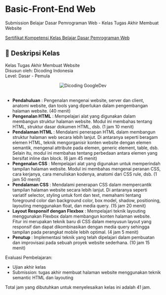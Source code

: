 # Basic-Front-End Web

Submission Belajar Dasar Pemrograman Web - Kelas Tugas Akhir Membuat Website

[Sertifikat Kompetensi Kelas Belajar Dasar Pemrograman Web](https://www.dicoding.com/certificates/GRX5Q3842Z0M)

## 🚀 Deskripsi Kelas

Kelas Tugas Akhir Membuat Website <br>
Disusun oleh: Dicoding Indonesia <br>
Level: Dasar - Pemula

<div align="center">
  <img src="https://dicodingacademy.blob.core.windows.net/academies/20200630231649b6cb97fdd41db516112699c1ff08c888.png" alt="Dicoding GoogleDev">
</div>

<br>

- **Pendahuluan** : Pengenalan mengenai website, server dan client, anatomi website, dan tools yang diperlukan dalam pengembangan halaman website. (40 menit)
- **Pengenalan HTML** : Mempelajari alat yang digunakan dalam membangun struktur halaman website. Modul ini membahas tentang HTML, struktur dasar dokumen HTML, dsb. (1 jam 10 menit)
- **Pendalaman HTML** : Mendalami penerapan HTML dalam membangun struktur halaman web secara lebih lanjut. Di antaranya seperti beragam elemen HTML, teknik mengorganisir konten website dengan elemen semantik, mengenal attribute pada elemen, generic element, table, dsb. Selain itu, modul ini membahas tentang perbedaan antara elemen yang bersifat inline dan block. (6 jam 45 menit)
- **Pengenalan CSS** : Mempelajari alat yang digunakan untuk memperindah tampilan halaman website. Modul ini membahas mengenai peranan CSS, cara kerjanya, cara menuliskan kodenya, anatomi dari CSS rule, dsb. (1 jam 50 menit)
- **Pendalaman CSS** : Mendalami penerapan CSS dalam mempercantik tampilan halaman website secara lebih lanjut. Di antaranya seperti variatif selector, styling untuk font dan text, memahami tentang foreground color dan background color, box model, shadow, positioning, layouting menggunakan float, dan media query. (15 jam 20 menit)
- **Layout Responsif dengan Flexbox** : Mempelajari teknik layouting menggunakan Flexbox dalam membangun konten halaman website. Fitur ini merupakan teknik baru di CSS dalam menyusun layout yang responsif dan dapat dikombinasikan dengan media query sehingga tampilan pada perangkat mobile lebih optimal. (4 jam 5 menit)
- **Penutup** : Implementasi teknik yang telah dipelajari dalam pembuatan dan improvisasi pada sebuah proyek website sederhana. (10 jam 15 menit)

Evaluasi Pembelajaran:

- Ujian akhir kelas
- Submission: tugas akhir membuat halaman website menggunakan teknik semantic HTML dan layouting

Total jam yang dibutuhkan untuk menyelesaikan kelas ini adalah 41 jam.
